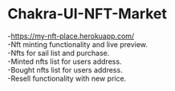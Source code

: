 # Chakra-UI-NFT-Market
-https://my-nft-place.herokuapp.com/<br/>
-Nft minting functionality and live preview.<br/>
-Nfts for sail list and purchase.<br/>
-Minted nfts list for users address.<br/>
-Bought nfts list for users address.<br/>
-Resell functionality with new price.
